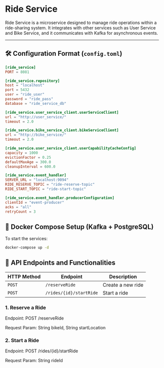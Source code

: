 # Ride Service

Ride Service is a microservice designed to manage ride operations within a ride-sharing system. It integrates with other services such as User Service and Bike Service, and it communicates with Kafka for asynchronous events.

---

## 🛠 Configuration Format (`config.toml`)

```toml
[ride_service]
PORT = 8081

[ride_service.repository]
host = "localhost"
port = 5432
user = "ride_user"
password = "ride_pass"
database = "ride_service_db"

[ride_service.user_service_client.userServiceClient]
url = "http://user_service/"
timeout = 2.0

[ride_service.bike_service_client.bikeServiceClient]
url = "http://bike_service/"
timeout = 2.0

[ride_service.user_service_client.userCapabilityCacheConfig]
capacity = 1000
evictionFactor = 0.25
defaultMaxAge = 300.0
cleanupInterval = 600.0

[ride_service.event_handler]
SERVER_URL = "localhost:9094"
RIDE_RESERVE_TOPIC = "ride-reserve-topic"	
RIDE_START_TOPIC = "ride-start-topic"

[ride_service.event_handler.producerConfiguration]
clientId = "event-producer"
acks = "all"
retryCount = 3
```

## 🐳 Docker Compose Setup (Kafka + PostgreSQL)

To start the services:

```bash
docker-compose up -d
```

## 📖 API Endpoints and Functionalities

| HTTP Method | Endpoint               | Description                       |
| ----------- | ---------------------- | --------------------------------- |
| `POST`      | `/reserveRide`               | Create a new ride                 |
| `POST`      | `/rides/{id}/startRide`    | Start a ride                      |

### 1. Reserve a Ride
Endpoint: POST /reserveRide

Request Param: String bikeId, String startLocation

### 2. Start a Ride
Endpoint: POST /rides/{id}/startRide

Request Param: String rideId
